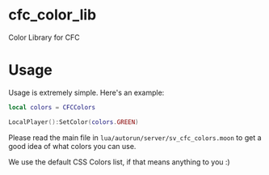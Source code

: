 # cfc_color_lib
Color Library for CFC

# Usage

Usage is extremely simple. Here's an example:
```lua
local colors = CFCColors

LocalPlayer():SetColor(colors.GREEN)
```

Please read the main file in `lua/autorun/server/sv_cfc_colors.moon` to get a good idea of what colors you can use.

We use the default CSS Colors list, if that means anything to you :)
